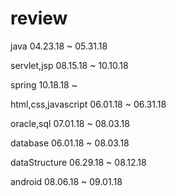 # review
java
04.23.18 ~ 05.31.18

servlet,jsp
08.15.18 ~ 10.10.18

spring
10.18.18 ~

html,css,javascript
06.01.18 ~ 06.31.18

oracle,sql
07.01.18 ~ 08.03.18

database
06.01.18 ~ 08.03.18

dataStructure
06.29.18 ~ 08.12.18

android
08.06.18 ~ 09.01.18

